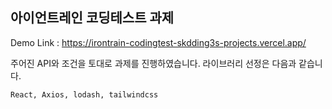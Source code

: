## 아이언트레인 코딩테스트 과제

Demo Link : https://irontrain-codingtest-skdding3s-projects.vercel.app/

주어진 API와 조건을 토대로 과제를 진행하였습니다.
라이브러리 선정은 다음과 같습니다.

```Markdown
React, Axios, lodash, tailwindcss
```
